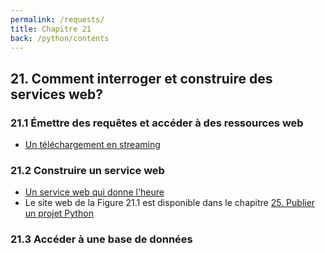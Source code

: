 ```yaml
---
permalink: /requests/
title: Chapitre 21
back: /python/contents
---
```


## 21. Comment interroger et construire des services web?

### 21.1 Émettre des requêtes et accéder à des ressources web

- [Un téléchargement en streaming](stream_download)

### 21.2 Construire un service web

- [Un service web qui donne l'heure](time)
- Le site web de la Figure 21.1 est disponible dans le chapitre [25. Publier un projet Python](../packaging/)

### 21.3 Accéder à une base de données
